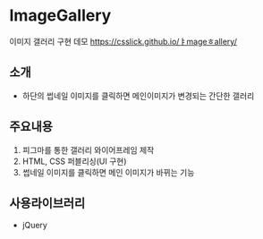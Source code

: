# ImageGallery
이미지 갤러리 구현 데모 https://csslick.github.io/ㅑmageㅎallery/

## 소개
- 하단의 썹네일 이미지를 클릭하면 메인이미지가 변경되는 간단한 갤러리

## 주요내용
1. 피그마를 통한 갤러리 와이어프레임 제작
2. HTML, CSS 퍼블리싱(UI 구현)
3. 썹네일 이미지를 클릭하면 메인 이미지가 바뀌는 기능

## 사용라이브러리
- jQuery
